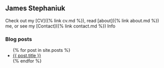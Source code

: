 ## James Stephaniuk 

Check out my [CV]({% link cv.md %}), read [about]({% link about.md %}) me, or see my [Contact]({% link contact.md %}) Info

### Blog posts
<ul>
  {% for post in site.posts %}
    <li>
      <a href="{{ post.url }}">{{ post.title }}</a>
    </li>
  {% endfor %}
</ul>
